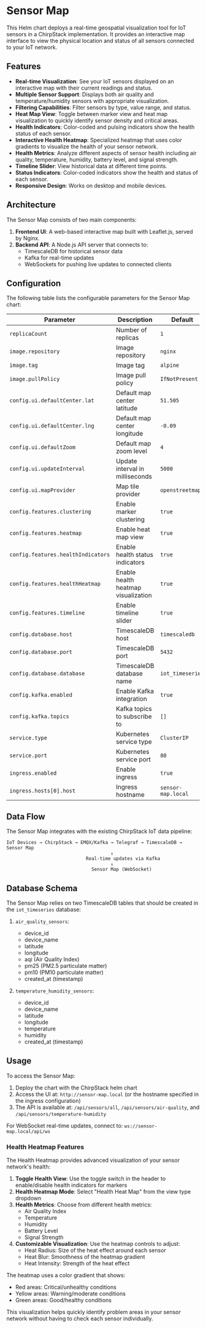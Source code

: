 # Sensor Map

This Helm chart deploys a real-time geospatial visualization tool for IoT sensors in a ChirpStack implementation. It provides an interactive map interface to view the physical location and status of all sensors connected to your IoT network.

## Features

- **Real-time Visualization**: See your IoT sensors displayed on an interactive map with their current readings and status.
- **Multiple Sensor Support**: Displays both air quality and temperature/humidity sensors with appropriate visualization.
- **Filtering Capabilities**: Filter sensors by type, value range, and status.
- **Heat Map View**: Toggle between marker view and heat map visualization to quickly identify sensor density and critical areas.
- **Health Indicators**: Color-coded and pulsing indicators show the health status of each sensor.
- **Interactive Health Heatmap**: Specialized heatmap that uses color gradients to visualize the health of your sensor network.
- **Health Metrics**: Analyze different aspects of sensor health including air quality, temperature, humidity, battery level, and signal strength.
- **Timeline Slider**: View historical data at different time points.
- **Status Indicators**: Color-coded indicators show the health and status of each sensor.
- **Responsive Design**: Works on desktop and mobile devices.

## Architecture

The Sensor Map consists of two main components:

1. **Frontend UI**: A web-based interactive map built with Leaflet.js, served by Nginx.
2. **Backend API**: A Node.js API server that connects to:
   - TimescaleDB for historical sensor data
   - Kafka for real-time updates
   - WebSockets for pushing live updates to connected clients

## Configuration

The following table lists the configurable parameters for the Sensor Map chart:

| Parameter | Description | Default |
|-----------|-------------|---------|
| `replicaCount` | Number of replicas | `1` |
| `image.repository` | Image repository | `nginx` |
| `image.tag` | Image tag | `alpine` |
| `image.pullPolicy` | Image pull policy | `IfNotPresent` |
| `config.ui.defaultCenter.lat` | Default map center latitude | `51.505` |
| `config.ui.defaultCenter.lng` | Default map center longitude | `-0.09` |
| `config.ui.defaultZoom` | Default map zoom level | `4` |
| `config.ui.updateInterval` | Update interval in milliseconds | `5000` |
| `config.ui.mapProvider` | Map tile provider | `openstreetmap` |
| `config.features.clustering` | Enable marker clustering | `true` |
| `config.features.heatmap` | Enable heat map view | `true` |
| `config.features.healthIndicators` | Enable health status indicators | `true` |
| `config.features.healthHeatmap` | Enable health heatmap visualization | `true` |
| `config.features.timeline` | Enable timeline slider | `true` |
| `config.database.host` | TimescaleDB host | `timescaledb` |
| `config.database.port` | TimescaleDB port | `5432` |
| `config.database.database` | TimescaleDB database name | `iot_timeseries` |
| `config.kafka.enabled` | Enable Kafka integration | `true` |
| `config.kafka.topics` | Kafka topics to subscribe to | `[]` |
| `service.type` | Kubernetes service type | `ClusterIP` |
| `service.port` | Kubernetes service port | `80` |
| `ingress.enabled` | Enable ingress | `true` |
| `ingress.hosts[0].host` | Ingress hostname | `sensor-map.local` |

## Data Flow

The Sensor Map integrates with the existing ChirpStack IoT data pipeline:

```
IoT Devices → ChirpStack → EMQX/Kafka → Telegraf → TimescaleDB → Sensor Map
                                      ↓
                             Real-time updates via Kafka
                                      ↓
                               Sensor Map (WebSocket)
```

## Database Schema

The Sensor Map relies on two TimescaleDB tables that should be created in the `iot_timeseries` database:

1. `air_quality_sensors`:
   - device_id
   - device_name
   - latitude
   - longitude
   - aqi (Air Quality Index)
   - pm25 (PM2.5 particulate matter)
   - pm10 (PM10 particulate matter)
   - created_at (timestamp)

2. `temperature_humidity_sensors`:
   - device_id
   - device_name
   - latitude
   - longitude
   - temperature
   - humidity
   - created_at (timestamp)

## Usage

To access the Sensor Map:

1. Deploy the chart with the ChirpStack helm chart
2. Access the UI at: `http://sensor-map.local` (or the hostname specified in the ingress configuration)
3. The API is available at: `/api/sensors/all`, `/api/sensors/air-quality`, and `/api/sensors/temperature-humidity`

For WebSocket real-time updates, connect to: `ws://sensor-map.local/api/ws`

### Health Heatmap Features

The Health Heatmap provides advanced visualization of your sensor network's health:

1. **Toggle Health View**: Use the toggle switch in the header to enable/disable health indicators for markers
2. **Health Heatmap Mode**: Select "Health Heat Map" from the view type dropdown
3. **Health Metrics**: Choose from different health metrics:
   - Air Quality Index
   - Temperature
   - Humidity
   - Battery Level
   - Signal Strength
4. **Customizable Visualization**: Use the heatmap controls to adjust:
   - Heat Radius: Size of the heat effect around each sensor
   - Heat Blur: Smoothness of the heatmap gradient
   - Heat Intensity: Strength of the heat effect

The heatmap uses a color gradient that shows:
- Red areas: Critical/unhealthy conditions
- Yellow areas: Warning/moderate conditions
- Green areas: Good/healthy conditions

This visualization helps quickly identify problem areas in your sensor network without having to check each sensor individually.